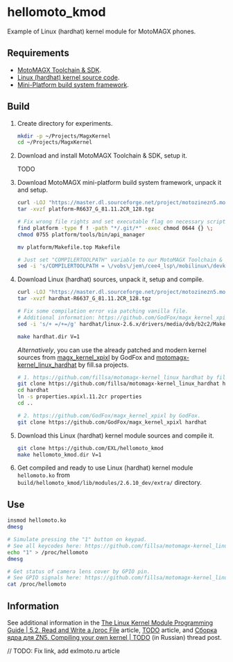 hellomoto_kmod
==============

Example of Linux (hardhat) kernel module for MotoMAGX phones.

## Requirements

* [MotoMAGX Toolchain & SDK](TODO).
* [Linux (hardhat) kernel source code](https://sourceforge.net/projects/motozinezn5.motorola/files/MOTOZINE%20ZN5/R6637_G_81.11.2CR_128/hardhat-R6637_G_81.11.2CR_128.tgz/download).
* [Mini-Platform build system framework](https://sourceforge.net/projects/motozinezn5.motorola/files/MOTOZINE%20ZN5/R6637_G_81.11.2CR_128/platform-R6637_G_81.11.2CR_128.tgz/download).

## Build

1. Create directory for experiments.

    ```bash
    mkdir -p ~/Projects/MagxKernel
    cd ~/Projects/MagxKernel
    ```

2. Download and install MotoMAGX Toolchain & SDK, setup it.

    TODO

3. Download MotoMAGX mini-platform build system framework, unpack it and setup.

    ```bash
    curl -LOJ "https://master.dl.sourceforge.net/project/motozinezn5.motorola/MOTOZINE%20ZN5/R6637_G_81.11.2CR_128/platform-R6637_G_81.11.2CR_128.tgz"
    tar -xvzf platform-R6637_G_81.11.2CR_128.tgz

    # Fix wrong file rights and set executable flag on necessary script.
    find platform -type f ! -path "*/.git/*" -exec chmod 0644 {} \;
    chmod 0755 platform/tools/bin/api_manager

    mv platform/Makefile.top Makefile

    # Just set "COMPILERTOOLPATH" variable to our MotoMAGX Toolchain & SDK.
    sed -i 's/COMPILERTOOLPATH = \/vobs\/jem\/cee4_lsp\/mobilinux\/devkit\/arm\/v6_vfp_le\/bin/COMPILERTOOLPATH = \/arm-eabi\/bin/g' Makefile
    ```

4. Download Linux (hardhat) sources, unpack it, setup and compile.

    ```bash
    curl -LOJ "https://master.dl.sourceforge.net/project/motozinezn5.motorola/MOTOZINE%20ZN5/R6637_G_81.11.2CR_128/hardhat-R6637_G_81.11.2CR_128.tgz"
    tar -xvzf hardhat-R6637_G_81.11.2CR_128.tgz

    # Fix some compilation error via patching vanilla file.
    # Additional information: https://github.com/GodFox/magx_kernel_xpixl/pull/1
    sed -i 's/+ =/+=/g' hardhat/linux-2.6.x/drivers/media/dvb/b2c2/Makefile

    make hardhat.dir V=1
    ```

    *Alternatively*, you can use the already patched and modern kernel sources from [magx_kernel_xpixl](https://github.com/GodFox/magx_kernel_xpixl) by GodFox and [motomagx-kernel_linux_hardhat](https://github.com/fillsa/motomagx-kernel_linux_hardhat) by fill.sa projects.

    ```bash
    # 1. https://github.com/fillsa/motomagx-kernel_linux_hardhat by fill.sa.
    git clone https://github.com/fillsa/motomagx-kernel_linux_hardhat hardhat
    cd hardhat
    ln -s properties.xpixl.11.2cr properties
    cd ..

    # 2. https://github.com/GodFox/magx_kernel_xpixl by GodFox.
    git clone https://github.com/GodFox/magx_kernel_xpixl hardhat
    ```

5. Download this Linux (hardhat) kernel module sources and compile it.

    ```bash
    git clone https://github.com/EXL/hellomoto_kmod
    make hellomoto_kmod.dir V=1
    ```

6. Get compiled and ready to use Linux (hardhat) kernel module `hellomoto.ko` from `build/hellomoto_kmod/lib/modules/2.6.10_dev/extra/` directory.

## Use

```bash
insmod hellomoto.ko
dmesg

# Simulate pressing the "1" button on keypad.
# See all keycodes here: https://github.com/fillsa/motomagx-kernel_linux_hardhat/blob/master/linux-2.6.x/include/linux/keypad.h
echo "1" > /proc/hellomoto
dmesg

# Get status of camera lens cover by GPIO pin.
# See GPIO signals here: https://github.com/fillsa/motomagx-kernel_linux_hardhat/blob/master/linux-2.6.x/include/asm-arm/mot-gpio.h
cat /proc/hellomoto
```

## Information

See additional information in the [The Linux Kernel Module Programming Guide | 5.2. Read and Write a /proc File](https://linux.die.net/lkmpg/x769.html) article, [TODO](https://exlmoto/TODO) article, and [Сборка ядра для ZN5. Compiling your own kernel | TODO](https://forum.motofan.ru/index.php?showtopic=178297) (in Russian) thread post.

// TODO: Fix link, add exlmoto.ru article
